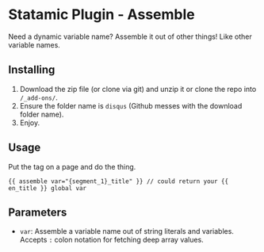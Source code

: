 Statamic Plugin - Assemble
==========================

Need a dynamic variable name? Assemble it out of other things! Like other variable names.

## Installing
1. Download the zip file (or clone via git) and unzip it or clone the repo into `/_add-ons/`.
2. Ensure the folder name is `disqus` (Github messes with the download folder name).
3. Enjoy.

## Usage

Put the tag on a page and do the thing. 
    
    {{ assemble var="{segment_1}_title" }} // could return your {{ en_title }} global var

## Parameters

- `var`: Assemble a variable name out of string literals and variables. Accepts `:` colon notation for fetching deep array values.
